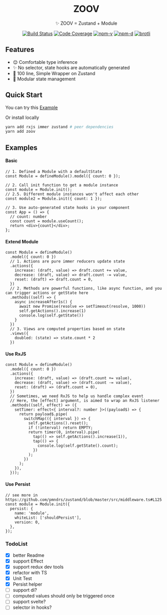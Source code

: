 <h1 align="center">ZOOV</h1>
<p align="center">✨ ZOOV = Zustand + Module</p>
<p align="center">
<a href="https://github.com/infinitexyy/zoov/actions"><img src="https://img.shields.io/github/workflow/status/infinitexyy/zoov/main.svg" alt="Build Status"></a>
<a href="https://codecov.io/gh/infinitexyy/zoov"><img src="https://img.shields.io/codecov/c/github/infinitexyy/zoov.svg" alt="Code Coverage"></a>
<a href="https://npmjs.com/package/zoov"><img src="https://img.shields.io/npm/v/zoov.svg" alt="npm-v"></a>
<a href="https://npmjs.com/package/zoov"><img src="https://img.shields.io/npm/dt/zoov.svg" alt="npm-d"></a>
<a href="https://bundlephobia.com/result?p=zoov"><img src="http://img.badgesize.io/https://unpkg.com/zoov/dist/zoov.js?compression=brotli&label=brotli" alt="brotli"></a>
</p>

## Features

- 😌 Comfortable type inference
- ✨ No selector, state hooks are automatically generated
- 🍳 100 line, Simple Wrapper on Zustand
- 🧮 Modular state management

## Quick Start

You can try this [Example](https://codesandbox.io/s/zoov-example-vmv3p)

Or install locally

```sh
yarn add rxjs immer zustand # peer dependencies
yarn add zoov
```

## Examples

#### Basic

```tsx
// 1. Defined a Module with a defaultState
const Module = defineModule().model({ count: 0 });

// 2. Call init function to get a module instance
const module = Module.init();
// 2.5. Different module instances won't affect each other
const module2 = Module.init({ count: 1 });

// 3. Use auto-generated state hooks in your component
const App = () => {
  // count: number
  const count = module.useCount();
  return <div>{count}</div>;
};
```

#### Extend Module

```tsx
const Module = defineModule()
  .model({ count: 0 })
  // 1. Actions are pure immer reducers update state
  .actions({
    increase: (draft, value) => draft.count += value,
    decrease: (draft, value) => draft.count -= value,
    reset: (draft) => draft.count = 0,
  })
  // 2. Methods are powerful functions, like async function, and you can trigger actions or getState here
  .methods((self) => {
    async increaseAfter1s() {
      await new Promise(resolve => setTimeout(resolve, 1000))
      self.getActions().increase(1)
      console.log(self.getState())
    }
  })
  // 3. Views are computed properties based on state
  .views({
    doubled: (state) => state.count * 2
  })
```

#### Use RxJS

```tsx
const Module = defineModule()
  .model({ count: 0 })
  .actions({
    increase: (draft, value) => (draft.count += value),
    decrease: (draft, value) => (draft.count -= value),
    reset: (draft) => (draft.count = 0),
  })
  // Sometimes, we need RxJS to help us handle complex event
  // Here, the [effect] argument, is aimed to wrap an RxJS listener
  .methods((self, effect) => ({
    setTimer: effect<{ interval?: number }>((payload$) => {
      return payload$.pipe(
        switchMap(({ interval }) => {
          self.getActions().reset();
          if (!interval) return EMPTY;
          return timer(0, interval).pipe(
            tap(() => self.getActions().increase(1)),
            tap(() => {
              console.log(self.getState().count);
            })
          );
        })
      );
    }),
  }));
```

#### Use Persist

```tsx
// see more in https://github.com/pmndrs/zustand/blob/master/src/middleware.ts#L125
const module = Module.init({
  persist: {
    name: 'module',
    whiteList: ['shouldPersist'],
    version: 0,
  },
});
```

### TodoList

- [x] better Readme
- [x] support Effect
- [x] support redux dev tools
- [x] refactor with TS
- [x] Unit Test
- [x] Persist helper
- [ ] support di?
- [ ] computed values should only be triggered once
- [ ] support svelte?
- [ ] selector in hooks?
